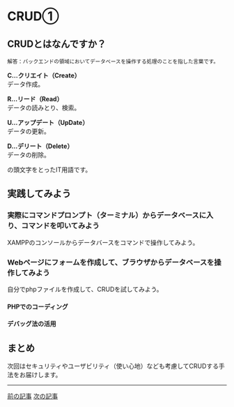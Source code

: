 # CRUD①

## CRUDとはなんですか？

`解答：バックエンドの領域においてデータベースを操作する処理のことを指した言葉です。`

**C…クリエイト（Create）**  
データ作成。

**R…リード（Read）**  
データの読みとり、検索。

**U…アップデート（UpDate）**  
データの更新。

**D…デリート（Delete）**  
データの削除。

の頭文字をとったIT用語です。



## 実践してみよう

### 実際にコマンドプロンプト（ターミナル）からデータベースに入り、コマンドを叩いてみよう

XAMPPのコンソールからデータバースをコマンドで操作してみよう。

### Webページにフォームを作成して、ブラウザからデータベースを操作してみよう

自分でphpファイルを作成して、CRUDを試してみよう。

#### PHPでのコーディング

#### デバッグ法の活用


## まとめ

次回はセキュリティやユーザビリティ（使い心地）なども考慮してCRUDする手法をお届けします。

***

[前の記事]([URL](/blog/x-ljnyevk7p2))
[次の記事]([URL](/blog/hmfdysskmc))
